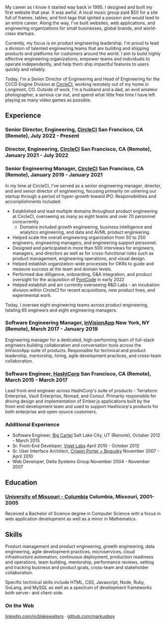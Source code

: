 My career as I know it started way back in 1995. I designed and built my first website that year. It was awful. A local music group paid \$50 for a site full of frames, tables, and font tags that ignited a passion and would lead to an entire career. Along the way, I've built websites, web applications, and engineering organizations for small businesses, global brands, and world-class startups.

Currently, my focus is on product engineering leadership. I'm proud to lead a division of talented engineering teams that are building and shipping products and platforms for customers around the world. I aim to build highly effective engineering organizations, empower teams and individuals to operate independently, and help them ship impactful features to users quickly and reliably.

Today, I'm a Senior Director of Engineering and Head of Engineering for the CI/CD Engine Division at [CircleCI](http://www.circleci.com), working remotely out of my home in Longmont, CO. Outside of work, I'm a husband and a dad, an avid amateur photographer, a serious car nut, and spend what little free time I have left playing as many video games as possible.

## Experience

### Senior Director, Engineering, [CircleCI](http://www.circleci.com) <time>San Francisco, CA (Remote),  July 2022 - Present</time>

### Director, Engineering, [CircleCI](http://www.circleci.com) <time>San Francisco, CA (Remote), January 2021 - July 2022</time>

### Senior Engineering Manager, [CircleCI](http://www.circleci.com) <time>San Francisco, CA (Remote), January 2019 - January 2021</time>

In my time at CircleCI, I've served as a senior engineering manager, director, and and senior director of engineering, focusing primarily on ushering our startup through a period of hyper-growth toward IPO. Responsibilities and accomplishments included:

- Established and lead multiple domains throughout product engineering at CircleCI, overseeing as many as eight teams and over 70 personnel concurrently.
  -  Domains included growth engineering, business intelligence and analytics engineering, and data and AI/ML product engineering. 
- Helped scale the overall engineering organization from 50 to 250 engineers, engineering managers, and engineering support personnel.
- Designed and participated in more than 500 interviews for engineers, managers, and directors as well as for cross-functional roles such as product management, engineering operations, and visual design.
- Helped establish organization-wide processes for OKRs to guide and measure success at the team and domain levels.
- Performed due dilligence, onboarding, G&A integration, and product oversight for the acquisition of [PoniCode](https://www.ponicode.com/) in early 2022
- Helped establish and am currently overseeing R&D Labs - an incubation division within CircleCI for recent acquisitions, new product lines, and experimental work.  

Today, I oversee eight engineering teams across product engineering, totaling 65 engineers and eight engineering managers.

### Software Engineering Manager, [InVisionApp](http://www.invisionapp.com) <time>New York, NY (Remote), March 2017 - January 2019</time>

Engineering manager for a dedicated, high-performing team of full-stack engineers building collaboration and conversation tools across the InVisionApp suite of products. Responsible for technical and product leadership, mentorship, hiring, agile development practices, and cross-team collaboration.

### Software Engineer, [HashiCorp](http://www.hashicorp.com) <time>San Francisco, CA (Remote), March 2015 - March 2017</time>

Lead front-end engineer across HashiCorp's suite of products - Terraform Enterprise, Vault Enterprise, Nomad, and Consul. Primarily responsible for driving design and implementation of Ember.js applications built by the front-end development team and used to support Hashicorp's products for both enterprise and open-source customers.

### Additional Experience

- Software Engineer, [Big Cartel](http://www.bigcartel.com) <time>Salt Lake City, UT (Remote), October 2012 - March 2015</time>
- Sr. Front-End Developer, [Viget Labs](http://www.viget.com) <time>April 2010 - October 2012</time>
- Sr. User Interface Architect, [Crispin Porter + Bogusky](http://www.cpbgroup.com) <time>November 2007 - April 2010</time>
- Web Developer, Delta Systems Group <time>November 2004 - November 2007</time>

## Education

### [University of Missouri - Columbia](http://www.mizzou.edu/) <time>Columbia, Missouri, 2001-2005</time>

Received a Bachelor of Science degree in Computer Science with a focus in web application development as well as a minor in Mathematics.

## Skills

Product management and product engineering, growth engineering, data engineering, agile development practices, microservices, cloud infrastructure automation, continuous deployment, production readiness and operations, team building, mentorship, performance reviews, setting and tracking business and product goals, cross-team and stakeholder collaboration.

Specific technical skills include HTML, CSS, Javascript, Node, Ruby, GoLang, and MySQL as well as a spectrum of development frameworks both server- and client-side.

### On the Web

[linkedin.com/in/blakewalters](http://www.linkedin.com/in/blakewalters) &middot; [github.com/markupboy](http://www.github.com/markupboy)
